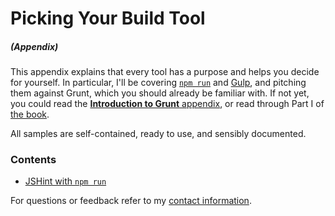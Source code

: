 # Picking Your Build Tool

##### _(Appendix)_

This appendix explains that every tool has a purpose and helps you decide for yourself. In particular, I'll be covering [`npm run`][1] and [Gulp][2], and pitching them against Grunt, which you should already be familiar with. If not yet, you could read the [**Introduction to Grunt** appendix][3], or read through Part I of [the book][4].

All samples are self-contained, ready to use, and sensibly documented.

### Contents

- [JSHint with `npm run`](https://github.com/buildfirst/buildfirst/tree/master/appendix/picking-your-build-tool/01_jshint-npm-run)

For questions or feedback refer to my [contact information](https://github.com/buildfirst/buildfirst#feedback).

[1]: http://substack.net/task_automation_with_npm_run "Task automation with `npm run`"
[2]: http://gulpjs.com/
[3]: https://github.com/buildfirst/buildfirst/tree/master/appendix/introduction-to-grunt
[4]: http://bevacqua.io/bf

